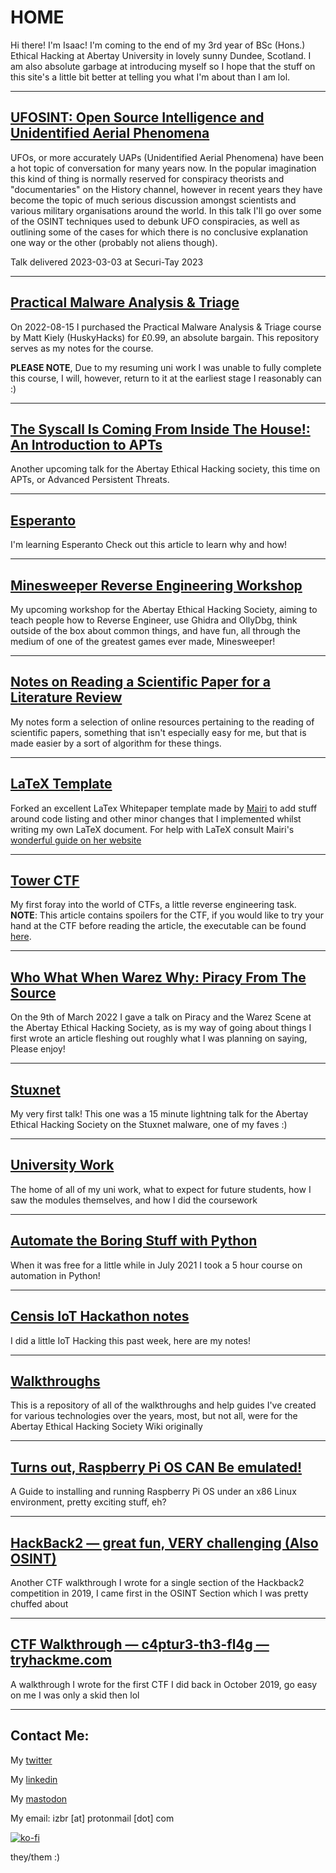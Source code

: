 # HOME

Hi there! I'm Isaac! I'm coming to the end of my 3rd year of BSc (Hons.) Ethical Hacking at Abertay University in lovely sunny Dundee, Scotland. I am also absolute garbage at introducing myself so I hope that the stuff on this site's a little bit better at telling you what I'm about than I am lol.

---

## [UFOSINT: Open Source Intelligence and Unidentified Aerial Phenomena](Talks/UFOSINT/index.md)

UFOs, or more accurately UAPs (Unidentified Aerial Phenomena) have been a hot topic of conversation for many years now. In the popular imagination this kind of thing is normally reserved for conspiracy theorists and "documentaries" on the History channel, however in recent years they have become the topic of much serious discussion amongst scientists and various military organisations around the world. In this talk I'll go over some of the OSINT techniques used to debunk UFO conspiracies, as well as outlining some of the cases for which there is no conclusive explanation one way or the other (probably not aliens though).

Talk delivered 2023-03-03 at Securi-Tay 2023

---

## [Practical Malware Analysis & Triage](Projects/PMAT/index.md)

On 2022-08-15 I purchased the Practical Malware Analysis & Triage course by Matt Kiely (HuskyHacks) for £0.99, an absolute bargain. This repository serves as my notes for the course.

**PLEASE NOTE**, Due to my resuming uni work I was unable to fully complete this course, I will, however, return to it at the earliest stage I reasonably can :)

---

## [The Syscall Is Coming From Inside The House!: An Introduction to APTs](Talks/APTs/index.md)

Another upcoming talk for the Abertay Ethical Hacking society, this time on APTs, or Advanced Persistent Threats.

---

## [Esperanto](Non-Technical/Esperanto/index.md)

I'm learning Esperanto Check out this article to learn why and how!

---

## [Minesweeper Reverse Engineering Workshop](Talks/MinesweeperHackingWorkshop/index.md)

My upcoming workshop for the Abertay Ethical Hacking Society, aiming to teach people how to Reverse Engineer, use Ghidra and OllyDbg, think outside of the box about common things, and have fun, all through the medium of one of the greatest games ever made, Minesweeper!

---

## [Notes on Reading a Scientific Paper for a Literature Review](Uni/PaperNotes.md)

My notes form a selection of online resources pertaining to the reading of scientific papers, something that isn't especially easy for me, but that is made easier by a sort of algorithm for these things.

---

## [LaTeX Template](https://github.com/IBRice101/Whitepaper-Template)

Forked an excellent LaTex Whitepaper template made by [Mairi](https://twitter.com/super_mairio) to add stuff around code listing and other minor changes that I implemented whilst writing my own LaTeX document. For help with LaTeX consult Mairi's [wonderful guide on her website](https://supermairio.github.io/2020-06-09-latex-guide/)

---

## [Tower CTF](CTFs/Creations/tower.md)

My first foray into the world of CTFs, a little reverse engineering task. **NOTE**: This article contains spoilers for the CTF, if you would like to try your hand at the CTF before reading the article, the executable can be found [here](CTFs/Creations/media/tower.out).

---

## [Who What When Warez Why: Piracy From The Source](Talks/Warez/index.md)

On the 9th of March 2022 I gave a talk on Piracy and the Warez Scene at the Abertay Ethical Hacking Society, as is my way of going about things I first wrote an article fleshing out roughly what I was planning on saying, Please enjoy!

---

## [Stuxnet](Talks/Stuxnet/index.md)

My very first talk! This one was a 15 minute lightning talk for the Abertay Ethical Hacking Society on the Stuxnet malware, one of my faves :)

---

## [University Work](Uni/index.md)

The home of all of my uni work, what to expect for future students, how I saw the modules themselves, and how I did the coursework

---

## [Automate the Boring Stuff with Python](Projects/ATBSWP.md)

When it was free for a little while in July 2021 I took a 5 hour course on automation in Python!

---

## [Censis IoT Hackathon notes](Projects/IoT/censis-iot-hackathon.md)

I did a little IoT Hacking this past week, here are my notes!

---

## [Walkthroughs](Walkthroughs/index.md)

This is a repository of all of the walkthroughs and help guides I've created for various technologies over the years, most, but not all, were for the Abertay Ethical Hacking Society Wiki originally

---

## [Turns out, Raspberry Pi OS CAN Be emulated!](Projects/IoT/Raspberry-Pi-QEMU-VM.md)
A Guide to installing and running Raspberry Pi OS under an x86 Linux environment, pretty exciting stuff, eh?

---

## [HackBack2 — great fun, VERY challenging (Also OSINT)](CTFs/Writeups/hackback.md)
Another CTF walkthrough I wrote for a single section of the Hackback2 competition in 2019, I came first in the OSINT Section which I was pretty chuffed about

---

## [CTF Walkthrough — c4ptur3-th3-fl4g — tryhackme.com](CTFs/Writeups/c4ptur3-th3-fl4g.md)
A walkthrough I wrote for the first CTF I did back in October 2019, go easy on me I was only a skid then lol

---

## Contact Me:

My [twitter](https://twitter.com/IBRice101/)

My [linkedin](www.linkedin.com/in/izbr)

My [mastodon](https://infosec.exchange/@IBRice101)

My email: izbr [at] protonmail [dot] com

[![ko-fi](https://ko-fi.com/img/githubbutton_sm.svg)](https://ko-fi.com/A0A1D0FSN)

they/them :)
